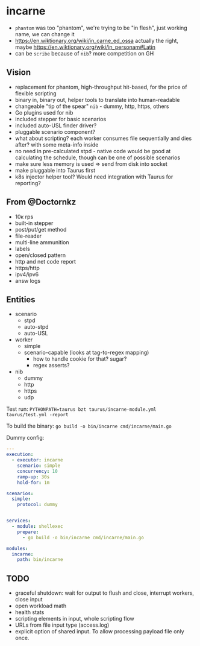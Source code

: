 # incarne 
- `phantom` was too "phantom", we're trying to be "in flesh", just working name, we can change it
- https://en.wiktionary.org/wiki/in_carne_ed_ossa actually the right, maybe https://en.wiktionary.org/wiki/in_personam#Latin
- can be `scribe` because of `nib`? more competition on GH

## Vision
- replacement for phantom, high-throughput hit-based, for the price of flexible scripting
- binary in, binary out, helper tools to translate into human-readable
- changeable "tip of the spear" `nib` - dummy, http, https, others
- Go plugins used for nib
- included stepper for basic scenarios
- included auto-USL finder driver?
- pluggable scenario component?
- what about scripting? each worker consumes file sequentially and dies after? with some meta-info inside
- no need in pre-calculated stpd - native code would be good at calculating the schedule, though can be one of possible scenarios
- make sure less memory is used => send from disk into socket
- make pluggable into Taurus first
- k8s injector helper tool? Would need integration with Taurus for reporting?

## From @Doctornkz
* 10к rps
* built-in stepper
* post/put/get method
* file-reader
* multi-line ammunition
* labels
* open/closed pattern
* http and net code report
* https/http
* ipv4/ipv6
* answ logs

## Entities

- scenario
  - stpd
  - auto-stpd
  - auto-USL
- worker
  - simple
  - scenario-capable (looks at tag-to-regex mapping)
    - how to handle cookie for that? sugar?
    - regex asserts?
- nib
  - dummy
  - http
  - https
  - udp


Test run: `PYTHONPATH=taurus bzt taurus/incarne-module.yml taurus/test.yml -report`

To build the binary: `go build -o bin/incarne cmd/incarne/main.go`

Dummy config:
```yaml
---
execution:
  - executor: incarne
    scenario: simple
    concurrency: 10
    ramp-up: 30s
    hold-for: 1m

scenarios:
  simple:
    protocol: dummy


services:
  - module: shellexec
    prepare:
      - go build -o bin/incarne cmd/incarne/main.go

modules:
  incarne:
    path: bin/incarne

```


## TODO

- graceful shutdown: wait for output to flush and close, interrupt workers, close input
- open workload math
- health stats
- scripting elements in input, whole scripting flow
- URLs from file input type (access.log)
- explicit option of shared input. To allow processing payload file only once.
